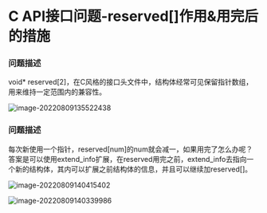 # C API接口问题-reserved[]作用&用完后的措施

### 问题描述

void* reserved[2]，在C风格的接口头文件中，结构体经常可见保留指针数组，用来维持一定范围内的兼容性。

![image-20220809135522438](https://hanbabang-1311741789.cos.ap-chengdu.myqcloud.com/Pics/image-20220809135522438.png)

### 问题描述

每次新使用一个指针，reserved[num]的num就会减一，如果用完了怎么办呢？答案是可以使用extend_info扩展，在reserved用完之前，extend_info去指向一个新的结构体，其内可以扩展之前结构体的信息，并且可以继续加reserved[]。

![image-20220809140415402](https://hanbabang-1311741789.cos.ap-chengdu.myqcloud.com/Pics/image-20220809140415402.png)

![image-20220809140339986](https://hanbabang-1311741789.cos.ap-chengdu.myqcloud.com/Pics/image-20220809140339986.png)